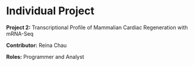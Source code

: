 # Individual Project

<b>Project 2:</b> Transcriptional Profile of Mammalian Cardiac Regeneration with mRNA-Seq

<b>Contributor:</b> Reina Chau

<b>Roles:</b> Programmer and Analyst
